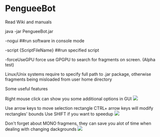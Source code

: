 # PengueeBot
Read Wiki and manuals


java -jar PengueeBot.jar

-nogui ##run software in console mode

-script {ScriptFileName} ##run specified script

-forceUseGPU force use GPGPU to search for fragments on screen. (Alpha test)

Linux/Unix systems require to specify full path to .jar package, otherwise fragments being misloaded from user home directory

Some useful features

Right mouse click can show you some additional options in GUI
![](https://puu.sh/EZ4ge/0a5480bb95.gif)


Use arrow keys to move selection rectangle
CTRL+ arrow keys will modify rectangles' bounds
Use SHIFT if you want to speedup
![](https://puu.sh/EZ4is/6bbe8b44ab.gif)


Don't forget about MONO fragmens, they can save you alot of time when dealing with changing dackgrounds
![](https://puu.sh/EZ4qk/a8c0b0a3db.gif)
